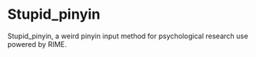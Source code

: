 # Stupid_pinyin
Stupid_pinyin, a weird pinyin input method for psychological research use powered by RIME.
